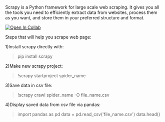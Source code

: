 Scrapy is a Python framework for large scale web scraping. 
It gives you all the tools you need to efficiently extract data from websites, process them as you want, and store them in your preferred structure and format.

[![Open In Collab](https://colab.research.google.com/assets/colab-badge.svg)](https://colab.research.google.com/drive/19oQcz6XszWJNUpXBbaQIIo7dtpex4pQ4?usp=sharing)


Steps that will help you scrape web page:

1)Install scrapy directly with:
>pip install scrapy

2)Make new scrapy project:
> !scrapy startproject spider_name

3)Save data in csv file:
>!scrapy crawl spider_name -O file_name.csv

4)Display saved data from csv file via pandas:
>import pandas as pd
>data = pd.read_csv('file_name.csv')
>data.head()
